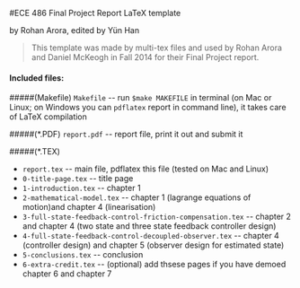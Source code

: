 #ECE 486 Final Project Report LaTeX template

by Rohan Arora, edited by Yün Han

>This template was made by multi-tex files and used by Rohan Arora and Daniel McKeogh in Fall 2014 for their Final Project report. 

#### Included files:

#####(Makefile)
`Makefile` -- run `$make MAKEFILE` in terminal (on Mac or Linux; on Windows you can `pdflatex` report in command line), it takes care of LaTeX compilation

#####(*.PDF)
`report.pdf` -- report file, print it out and submit it

#####(*.TEX)
*  `report.tex` -- main file, pdflatex this file (tested on Mac and Linux)
*  `0-title-page.tex` -- title page
*  `1-introduction.tex` -- chapter 1 
*  `2-mathematical-model.tex` -- chapter 1 (lagrange equations of motion)and chapter 4 (linearisation)
*  `3-full-state-feedback-control-friction-compensation.tex` -- chapter 2 and chapter 4 (two state and three state feedback controller design)
*  `4-full-state-feedback-control-decoupled-observer.tex` -- chapter 4 (controller design) and chapter 5  (observer design for estimated state)
*  `5-conclusions.tex` -- conclusion
*  `6-extra-credit.tex` -- (optional) add thsese pages if you have demoed chapter 6 and chapter 7
